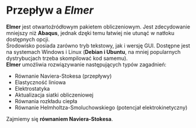 # Przepływ a _Elmer_

**Elmer** jest otwartoźródłowym pakietem obliczeniowym. Jest zdecydowanie mniejszy niż **Abaqus**, jednak dzęki temu łatwiej nie utunąć w natłoku dostępnych opcji.  
Środowisko posiada zarówno tryb tekstowy, jak i wersję GUI. Dostępne jest na systemach Windows i Linux (**Debian i Ubuntu**, na mniej popularnych dystrybucjach trzeba skompilować kod samemu).  
**Elmer** umożliwia rozwiązywanie następujących typów zagadnień:  
* Równanie Naviera-Stokesa (przepływy)
* Elastyczność liniowa
* Elektrostatyka
* Aktualizacja siatki obliczeniowej
* Równania rozkładu ciepła
* Równanie Helmholtza-Smoluchowskiego (potencjał elektrokinetyczny)

Zajmiemy się **równaniem Naviera-Stokesa**.